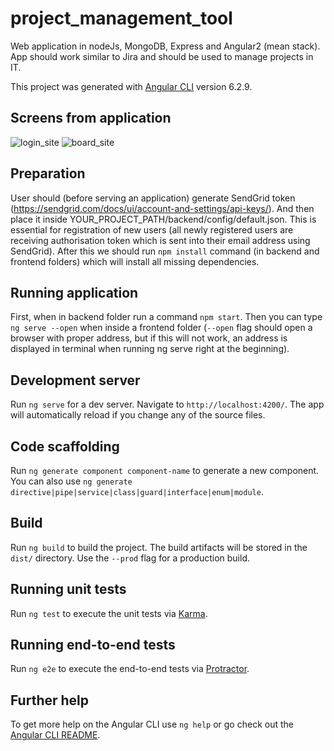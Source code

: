 # project_management_tool
Web application in nodeJs, MongoDB, Express and Angular2 (mean stack). App should work similar to Jira and should be used to manage projects in IT.

This project was generated with [Angular CLI](https://github.com/angular/angular-cli) version 6.2.9.

## Screens from application
![login_site](https://user-images.githubusercontent.com/39520658/63208585-3a96b380-c0d6-11e9-8cdd-594c2dd13b00.png)
![board_site](https://user-images.githubusercontent.com/39520658/63208587-3cf90d80-c0d6-11e9-90f3-c24a0ed1bcda.png)

## Preparation
User should (before serving an application) generate SendGrid token (https://sendgrid.com/docs/ui/account-and-settings/api-keys/). And then place it inside YOUR_PROJECT_PATH/backend/config/default.json. This is essential for registration of new users (all newly registered users are receiving authorisation token which is sent into their email address using SendGrid).
After this we should run `npm install` command (in backend and frontend folders) which will install all missing dependencies.

## Running application
First, when in backend folder run a command `npm start`. Then you can type `ng serve --open` when inside a frontend folder (`--open` flag should open a browser with proper address, but if this will not work, an address is displayed in terminal when running ng serve right at the beginning).

## Development server
Run `ng serve` for a dev server. Navigate to `http://localhost:4200/`. The app will automatically reload if you change any of the source files.

## Code scaffolding

Run `ng generate component component-name` to generate a new component. You can also use `ng generate directive|pipe|service|class|guard|interface|enum|module`.

## Build

Run `ng build` to build the project. The build artifacts will be stored in the `dist/` directory. Use the `--prod` flag for a production build.

## Running unit tests

Run `ng test` to execute the unit tests via [Karma](https://karma-runner.github.io).

## Running end-to-end tests

Run `ng e2e` to execute the end-to-end tests via [Protractor](http://www.protractortest.org/).

## Further help

To get more help on the Angular CLI use `ng help` or go check out the [Angular CLI README](https://github.com/angular/angular-cli/blob/master/README.md).
